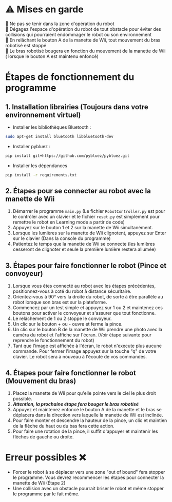 
# :warning: **Mises en garde**

:no_entry_sign: Ne pas se tenir dans la zone d'opération du robot  
:no_entry_sign: Dégagez l'espace d'opération du robot de tout obstacle pour éviter des collisions qui pourraient endommager le robot ou son environnement   
:no_entry_sign: En relâchant le bouton A de la manette de Wii, tout mouvement du bras robotisé est stoppé     
:no_entry_sign: Le bras robotisé bougera en fonction du mouvement de la manette de Wii ( lorsque le bouton A est maintenu enfoncé)    
# Étapes de fonctionnement du programme
   ## 1. Installation librairies (Toujours dans votre environnement virtuel)
   - Installer les bibliothèques Bluetooth :
   ```bash
   sudo apt-get install bluetooth libbluetooth-dev
   ```
   - Installer pybluez :
   ```bash
   pip install git+https://github.com/pybluez/pybluez.git
   ```
   - Installer les dépendances
   ```bash
   pip install -r requirements.txt
   ```
   
   
   ## 2. Étapes pour se connecter au robot avec la manette de Wii
   
   1. Démarrer le programme `main.py` (Le fichier `RobotController.py` est pour le contrôler avec un clavier et le fichier `reset.py` est simplement pour remettre le robot en Learning mode a partir de code)
   2. Appuyez sur le bouton 1 et 2 sur la manette de Wii simultanément.
   3. Lorsque les lumières sur la manette de Wii clignotent, appuyez sur Enter sur le clavier (Dans la console du programme)
   4. Patientez le temps que la manette de Wii se connecte (les lumières cesseront de clignoter et seule la première lumière restera allumée)
   
   
   ## 3. Étapes pour faire fonctionner le robot (Pince et convoyeur)
   1. Lorsque vous êtes connecté au robot avec les étapes précédentes, positionnez-vous à coté du robot à distance sécuritaire.
   2. Orientez-vous à 90° vers la droite du robot, de sorte à être parallèle au robot lorsque son bras est sur la plateforme.
   3. Commencez par un test simple et appuyez sur 1 ou 2 et maintenez ces boutons pour activer le convoyeur et s'assurer que tout fonctionne.
   4. Le relâchement de 1 ou 2 stoppe le convoyeur.
   5. Un clic sur le bouton + ou - ouvre et ferme la pince.
   6. Un clic sur le bouton B de la manette de Wii prendre une photo avec la caméra du robot et l'affiche sur l'écran. (Voir étape suivante pour reprendre le fonctionnement du robot)
   7. Tant que l'image est affichée à l'écran, le robot n'execute plus aucune commande. Pour fermer l'image appuyez sur la touche "q" de votre clavier. Le robot sera à nouveau à l'écoute de vos commandes.
   ## 4. Étapes pour faire fonctionner le robot (Mouvement du bras)
   1. Placez la manette de Wii pour qu'elle pointe vers le ciel le plus droit possible.
   2. ***Attention, la prochaine étape fera bouger le bras robotisé***
   3. Appuyez et maintenez enfoncé le bouton A de la manette et le bras se déplacera dans la direction vers laquelle la manette de Wii est inclinée.
   4. Pour faire monter et descendre la hauteur de la pince, un clic et maintien de la flèche du haut ou du bas fera cette action.
   5. Pour faire une rotation de la pince, il suffit d'appuyer et maintenir les flèches de gauche ou droite.
# Erreur possibles :x:
- Forcer le robot à se déplacer vers une zone "out of bound" fera stopper le programme. Vous devrez recommencer les étapes pour connecter la manette de Wii (Étape 2)
- Une collision avec un obstacle pourrait briser le robot et même stopper le programme par le fait même.

   




    
